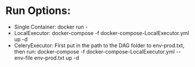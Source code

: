 
#  Run Options:
+ Single Container: 
	docker run -
+ LocalExecutor:
	docker-compose -f docker-compose-LocalExecutor.yml up -d
+ CeleryExecutor:
First put in the path to the DAG folder to env-prod.txt, then run:
	docker-compose -f docker-compose-LocalExecutor.yml --env-file env-prod.txt up -d

